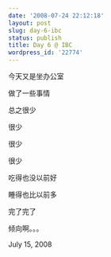 ```yaml
---
date: '2008-07-24 22:12:18'
layout: post
slug: day-6-ibc
status: publish
title: Day 6 @ IBC
wordpress_id: '22774'
---
```


今天又是坐办公室  

做了一些事情  

总之很少  

很少  

很少  

很少  

吃得也没以前好  

睡得也比以前多  

完了完了  

倾向啊。。。  

July 15, 2008

